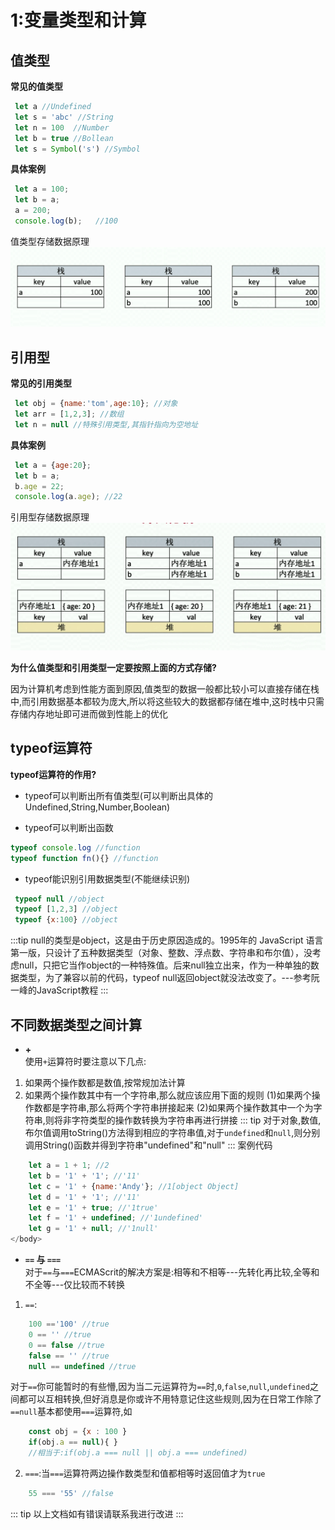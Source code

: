 # 1:变量类型和计算
## 值类型
**常见的值类型**<br>
``` javascript
 let a //Undefined
 let s = 'abc' //String
 let n = 100  //Number
 let b = true //Bollean
 let s = Symbol('s') //Symbol
```

**具体案例**
``` javascript
 let a = 100;
 let b = a;
 a = 200;
 console.log(b);   //100  
```
值类型存储数据原理<br>
![zhi](../images/zhi.png)

## 引用型
**常见的引用类型**
``` javascript
 let obj = {name:'tom',age:10}; //对象
 let arr = [1,2,3]; //数组
 let n = null //特殊引用类型,其指针指向为空地址
```

**具体案例**
``` javascript
 let a = {age:20};
 let b = a;
 b.age = 22;
 console.log(a.age); //22     
```
引用型存储数据原理<br>
![yinyong](../images/yinyong.png)<br>

**为什么值类型和引用类型一定要按照上面的方式存储?**

因为计算机考虑到性能方面到原因,值类型的数据一般都比较小可以直接存储在栈中,而引用数据基本都较为庞大,所以将这些较大的数据都存储在堆中,这时栈中只需存储内存地址即可进而做到性能上的优化



## typeof运算符

**typeof运算符的作用?**<br>
- typeof可以判断出所有值类型(可以判断出具体的Undefined,String,Number,Boolean)

- typeof可以判断出函数

``` javascript
typeof console.log //function
typeof function fn(){} //function
```

- typeof能识别引用数据类型(不能继续识别)

``` javascript
 typeof null //object
 typeof [1,2,3] //object
 typeof {x:100} //object
```
:::tip
null的类型是object，这是由于历史原因造成的。1995年的 JavaScript 语言第一版，只设计了五种数据类型（对象、整数、浮点数、字符串和布尔值），没考虑null，只把它当作object的一种特殊值。后来null独立出来，作为一种单独的数据类型，为了兼容以前的代码，typeof null返回object就没法改变了。---参考阮一峰的JavaScript教程
:::

## 不同数据类型之间计算
- **+**<br>
使用`+`运算符时要注意以下几点:
1. 如果两个操作数都是数值,按常规加法计算
2. 如果两个操作数其中有一个字符串,那么就应该应用下面的规则
(1)如果两个操作数都是字符串,那么将两个字符串拼接起来
(2)如果两个操作数其中一个为字符串,则将非字符类型的操作数转换为字符串再进行拼接
::: tip
对于对象,数值,布尔值调用toString()方法得到相应的字符串值,对于`undefined`和`null`,则分别调用String()函数并得到字符串"undefined"和"null"
:::
案例代码<br>
``` javaScript
    let a = 1 + 1; //2
    let b = '1' + '1'; //'11'
    let c = '1' + {name:'Andy'}; //1[object Object]
    let d = '1' + '1'; //'11'
    let e = '1' + true; //'1true'
    let f = '1' + undefined; //'1undefined'
    let g = '1' + null; //'1null'            
</body>
```
- **`==` 与 `===`**<br>
对于`==`与`===`ECMAScrit的解决方案是:相等和不相等---先转化再比较,全等和不全等---仅比较而不转换<br>
1. `==`:
``` javaScript
    100 =='100' //true
    0 == '' //true
    0 == false //true
    false == '' //true
    null == undefined //true
```
对于`==`你可能暂时的有些懵,因为当二元运算符为`==`时,`0`,`false`,`null`,`undefined`之间都可以互相转换,但好消息是你或许不用特意记住这些规则,因为在日常工作除了`==null`基本都使用`===`运算符,如
``` javaScript
    const obj = {x : 100 }
    if(obj.a == null){ }
    //相当于:if(obj.a === null || obj.a === undefined)
```
2. `===`:当`===`运算符两边操作数类型和值都相等时返回值才为`true`
``` javaScript
    55 === '55' //false
```
::: tip
以上文档如有错误请联系我进行改进
:::







